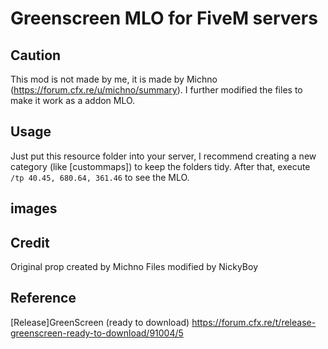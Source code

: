 # Greenscreen MLO for FiveM servers
## Caution
This mod is not made by me, it is made by Michno (https://forum.cfx.re/u/michno/summary). I further modified the files to make it work as a addon MLO.

## Usage
Just put this resource folder into your server, I recommend creating a new category (like [custommaps]) to keep the folders tidy.
After that, execute `/tp 40.45, 680.64, 361.46` to see the MLO.

## images

## Credit
Original prop created by Michno
Files modified by NickyBoy

## Reference
[Release]GreenScreen (ready to download)
https://forum.cfx.re/t/release-greenscreen-ready-to-download/91004/5
